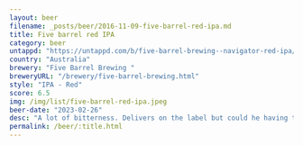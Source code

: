```yaml
---
layout: beer
filename: _posts/beer/2016-11-09-five-barrel-red-ipa.md
title: Five barrel red IPA
category: beer
untappd: "https://untappd.com/b/five-barrel-brewing--navigator-red-ipa/4043262"
country: "Australia"
brewery: "Five Barrel Brewing "
breweryURL: "/brewery/five-barrel-brewing.html"
style: "IPA - Red"
score: 6.5
img: /img/list/five-barrel-red-ipa.jpeg
beer-date: "2023-02-26"
desc: "A lot of bitterness. Delivers on the label but could he having this a little late in the night"
permalink: /beer/:title.html
---
```

